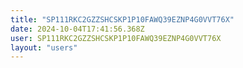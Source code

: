 ```yaml
---
title: "SP111RKC2GZZSHCSKP1P10FAWQ39EZNP4G0VVT76X"
date: 2024-10-04T17:41:56.368Z
user: SP111RKC2GZZSHCSKP1P10FAWQ39EZNP4G0VVT76X
layout: "users"
---
```

    